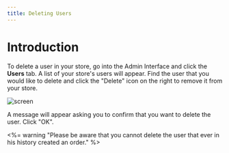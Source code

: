 ```yaml
---
title: Deleting Users
---
```


# Introduction

To delete a user in your store, go into the Admin Interface and click the **Users** tab. A list of your store's users will appear. Find the user that you would like to delete and click the "Delete" icon on the right to remove it from your store.

![screen]()

A message will appear asking you to confirm that you want to delete the user. Click "OK".

<%= warning "Please be aware that you cannot delete the user that ever in his history created an order." %>
